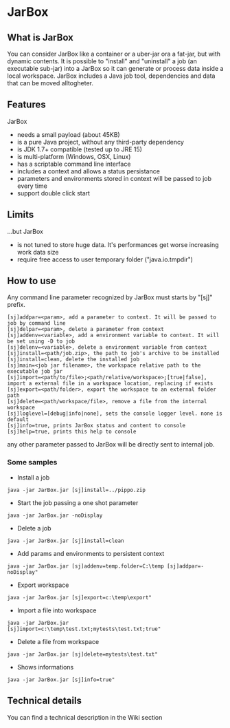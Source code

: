 # JarBox

## What is JarBox
You can consider JarBox like a container or a uber-jar ora a fat-jar, but with dynamic contents. 
It is possible to "install" and "uninstall" a job (an executable sub-jar) into a JarBox so it can generate or process data inside a local workspace.
JarBox includes a Java job tool, dependencies and data that can be moved alltogheter.

## Features
JarBox
- needs a small payload (about 45KB) 
- is a pure Java project, without any third-party dependency
- is JDK 1.7+ compatible (tested up to JRE 15) 
- is multi-platform (Windows, OSX, Linux)
- has a scriptable command line interface
- includes a context and allows a status persistance
- parameters and environments stored in context will be passed to job every time
- support double click start

## Limits
...but JarBox
- is not tuned to store huge data. It's performances get worse increasing work data size
- require free access to user temporary folder ("java.io.tmpdir")

## How to use
Any command line parameter recognized by JarBox must starts by "[sj]" prefix.
```
[sj]addpar=<param>, add a parameter to context. It will be passed to job by command line
[sj]delpar=<param>, delete a parameter from context
[sj]addenv=<variable>, add a environment variable to context. It will be set using -D to job
[sj]delenv=<variable>, delete a environment variable from context
[sj]install=<path/job.zip>, the path to job's archive to be installed
[sj]install=clean, delete the installed job
[sj]main=<job jar filename>, the workspace relative path to the executable job jar
[sj]import=<path/to/file>;<path/relative/workspace>;[true|false], import a external file in a workspace location, replacing if exists
[sj]export=<path/folder>, export the workspace to an external folder path
[sj]delete=<path/workspace/file>, remove a file from the internal workspace
[sj]loglevel=[debug|info|none], sets the console logger level. none is default
[sj]info=true, prints JarBox status and content to console
[sj]help=true, prints this help to console
```  
any other parameter passed to JarBox will be directly sent to internal job.  

### Some samples
- Install a job
```
java -jar JarBox.jar [sj]install=../pippo.zip
```
- Start the job passing a one shot parameter
```
java -jar JarBox.jar -noDisplay
```
- Delete a job
```
java -jar JarBox.jar [sj]install=clean
```  
- Add params and environments to persistent context
```
java -jar JarBox.jar [sj]addenv=temp.folder=C:\temp [sj]addpar=-noDisplay"
```
- Export workspace
```
java -jar JarBox.jar [sj]export=c:\temp\export"
```
- Import a file into workspace
```
java -jar JarBox.jar [sj]import=c:\temp\test.txt;mytests\test.txt;true"
```
- Delete a file from workspace
```
java -jar JarBox.jar [sj]delete=mytests\test.txt"
```
- Shows informations
```
java -jar JarBox.jar [sj]info=true"
```

## Technical details
You can find a technical description in the Wiki section
